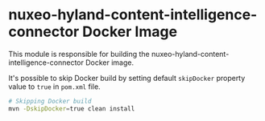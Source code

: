 # nuxeo-hyland-content-intelligence-connector Docker Image

This module is responsible for building the nuxeo-hyland-content-intelligence-connector Docker image.


It's possible to skip Docker build by setting default `skipDocker` property value to `true` in `pom.xml` file.

```bash
# Skipping Docker build
mvn -DskipDocker=true clean install
```
